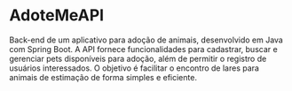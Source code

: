 # AdoteMeAPI
Back-end de um aplicativo para adoção de animais, desenvolvido em Java com Spring Boot. A API fornece funcionalidades para cadastrar, buscar e gerenciar pets disponíveis para adoção, além de permitir o registro de usuários interessados. O objetivo é facilitar o encontro de lares para animais de estimação de forma simples e eficiente.
